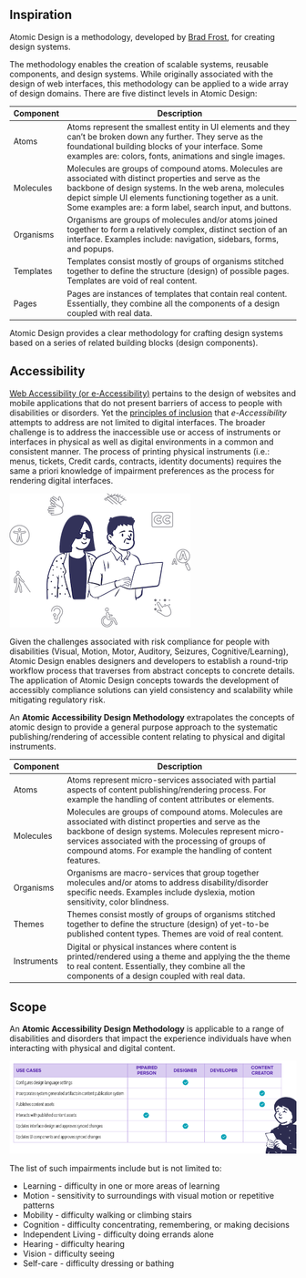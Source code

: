 ## Inspiration
Atomic Design is a methodology, developed by [Brad Frost](https://bradfrost.com/blog/post/atomic-web-design/), for creating design systems.

The methodology enables the creation of scalable systems, reusable components, and design systems. While originally associated with the design of web interfaces, this methodology can be applied to a wide array of design domains. There are five distinct levels in Atomic Design:

| Component | Description |
| --- | --- |
| Atoms     | Atoms represent the smallest entity in UI elements and they can’t be broken down any further. They serve as the foundational building blocks of your interface. Some examples are: colors, fonts, animations and single images. |
| Molecules | Molecules are groups of compound atoms. Molecules are associated with distinct properties and serve as the backbone of design systems. In the web arena, molecules depict simple UI elements functioning together as a unit. Some   examples are: a form label, search input, and buttons. |
| Organisms | Organisms are groups of molecules and/or atoms joined together to form a relatively complex, distinct section of an interface.  Examples include: navigation, sidebars, forms, and popups. |
| Templates | Templates consist mostly of groups of organisms stitched together to define the structure (design) of possible pages. Templates are void of real content. |
| Pages     | Pages are instances of templates that contain real content. Essentially, they combine all the components of a design coupled with real data. |

Atomic Design provides a clear methodology for crafting design systems based on a series of related building blocks (design components).

## Accessibility
[Web Accessibility (or e-Accessibility)](https://en.wikipedia.org/wiki/Web_accessibility) pertains to the design of websites and mobile applications that do not present barriers of access to people with disabilities or disorders. Yet the [principles of inclusion](https://en.wikipedia.org/wiki/Inclusion_(disability_rights)) that *e-Accessibility* attempts to address are not limited to digital interfaces. The broader challenge is to address the inaccessible use or access of instruments or interfaces in physical as well as digital environments in a common and consistent manner. The process of printing physical instruments (i.e.: menus, tickets, Credit cards, contracts, identity documents) requires the same a priori knowledge of impairment preferences as the process for rendering digital interfaces.

![persona-dnd](persona-disorders-disabilities_sm.png)

Given the challenges associated with risk compliance for people with disabilities (Visual, Motion, Motor, Auditory, Seizures, Cognitive/Learning), Atomic Design enables designers and developers to establish a round-trip workflow process that traverses from abstract concepts to concrete details. The application of Atomic Design concepts towards the development of accessibly compliance solutions can yield consistency and scalability while mitigating regulatory risk.

An **Atomic Accessibility Design Methodology** extrapolates the concepts of atomic design to provide a general purpose approach to the systematic publishing/rendering of accessible content relating to physical and digital instruments.

| Component | Description |
| --- | --- |
| Atoms     | Atoms represent micro-services associated with partial aspects of content publishing/rendering process. For example the handling of content attributes or elements. |
| Molecules | Molecules are groups of compound atoms. Molecules are associated with distinct properties and serve as the backbone of design systems. Molecules represent micro-services associated with the processing of groups of compound atoms.  For example the handling of content features. |
| Organisms | Organisms are macro-services that group together molecules and/or atoms to address disability/disorder specific needs.  Examples include dyslexia, motion sensitivity, color blindness. |
| Themes | Themes consist mostly of groups of organisms stitched together to define the structure (design) of yet-to-be published content types. Themes are void of real content. |
| Instruments | Digital or physical instances where content is printed/rendered using a theme and applying the the theme to real content. Essentially, they combine all the components of a design coupled with real data. |

## Scope
An **Atomic Accessibility Design Methodology** is applicable to a range of disabilities and disorders that impact the experience individuals have when interacting with physical and digital content. 

![persona-matrix-1](persona-matrix-1.png)

The list of such impairments include but is not limited to:

* Learning - difficulty in one or more areas of learning
* Motion - sensitivity to surroundings with visual motion or repetitive patterns
* Mobility - difficulty walking or climbing stairs
* Cognition - difficulty concentrating, remembering, or making decisions
* Independent Living - difficulty doing errands alone
* Hearing - difficulty hearing
* Vision - difficulty seeing
* Self-care - difficulty dressing or bathing



